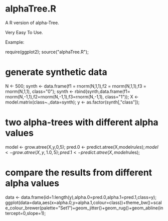 alphaTree.R
===========


A R version of alpha-Tree.

Very Easy To Use.

Example:

require(ggplot2);
source("alphaTree.R");

# generate synthetic data
N <- 500;
synth <- data.frame(f1 = rnorm(N,1,1),f2 = rnorm(N,1,1),f3 = rnorm(N,1,1), class="0");
synth <- rbind(synth,data.frame(f1= rnorm(N,-1,1),f2=rnorm(N,-1,1),f3=rnorm(N,-1,1), class="1"));
X <- model.matrix(class~.,data=synth);
y <- as.factor(synth[,"class"]);

# two alpha-trees with different alpha values
model <- grow.atree(X,y,0,5);
pred.0 <- predict.atree(X,model$rules);
model <- grow.atree(X,y,1.0,5);
pred.1 <- predict.atree(X,model$rules);

# compare the results from different alpha values
data <- data.frame(id=1:length(y),alpha.0=pred.0,alpha.1=pred.1,class=y);
ggplot(data=data,aes(x=alpha.0,y=alpha.1,colour=class))+theme_bw()+scale_colour_brewer(palette="Set1")+geom_jitter()+geom_rug()+geom_abline(intercept=0,slope=1);
